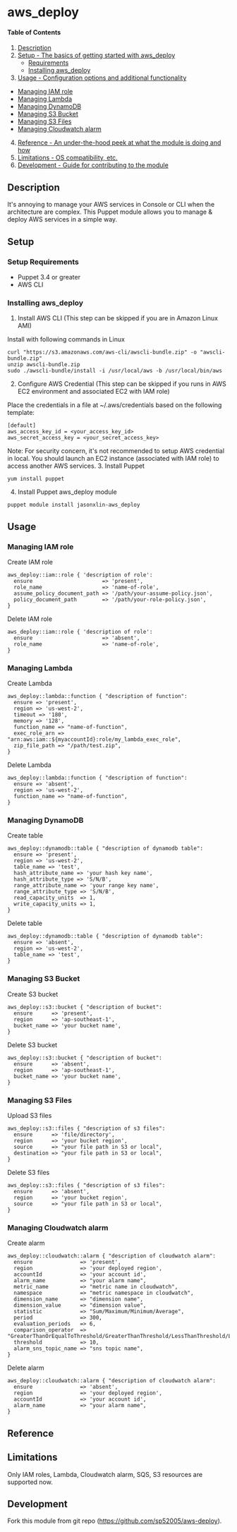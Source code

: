 # aws_deploy

#### Table of Contents

1. [Description](#description)
2. [Setup - The basics of getting started with aws_deploy](#setup)
    * [Requirements](#setup-requirements)
    * [Installing aws_deploy](#installing-aws_deploy)
3. [Usage - Configuration options and additional functionality](#usage)
  * [Managing IAM role](#managing-iam-role)
  * [Managing Lambda](#managing-lambda)
  * [Managing DynamoDB](#managing-dynamodb)
  * [Managing S3 Bucket](#managing-s3-bucket)
  * [Managing S3 Files](#managing-s3-files)
  * [Managing Cloudwatch alarm](#managing-cloudwatch-alarm)
4. [Reference - An under-the-hood peek at what the module is doing and how](#reference)
5. [Limitations - OS compatibility, etc.](#limitations)
6. [Development - Guide for contributing to the module](#development)

## Description

It's annoying to manage your AWS services in Console or CLI when the architecture are complex. 
This Puppet module allows you to manage & deploy AWS services in a simple way.

## Setup

### Setup Requirements

* Puppet 3.4 or greater
* AWS CLI

### Installing aws_deploy

1. Install AWS CLI (This step can be skipped if you are in Amazon Linux AMI)
  
  Install with following commands in Linux

  ~~~
  curl "https://s3.amazonaws.com/aws-cli/awscli-bundle.zip" -o "awscli-bundle.zip"
  unzip awscli-bundle.zip
  sudo ./awscli-bundle/install -i /usr/local/aws -b /usr/local/bin/aws
  ~~~
2. Configure AWS Credential (This step can be skipped if you runs in AWS EC2 environment and associated EC2 with IAM role)
  
  Place the credentials in a file at ~/.aws/credentials based on the following template:

  ~~~
  [default]
  aws_access_key_id = <your_access_key_id>
  aws_secret_access_key = <your_secret_access_key>
  ~~~
Note: For security concern, it's not recommended to setup AWS credential in local. 
You should launch an EC2 instance (associated with IAM role) to access another AWS services.
3. Install Puppet

  ~~~
  yum install puppet
  ~~~
  
4. Install Puppet aws_deploy module
  
  ~~~
  puppet module install jasonxlin-aws_deploy
  ~~~
  
## Usage
### Managing IAM role
Create IAM role
~~~
aws_deploy::iam::role { 'description of role':
  ensure                      => 'present',
  role_name                   => 'name-of-role',
  assume_policy_document_path => '/path/your-assume-policy.json',
  policy_document_path        => '/path/your-role-policy.json',
}
~~~
Delete IAM role
~~~
aws_deploy::iam::role { 'description of role':
  ensure                      => 'absent',
  role_name                   => 'name-of-role',
}
~~~

### Managing Lambda
Create Lambda
~~~
aws_deploy::lambda::function { "description of function":
  ensure => 'present',
  region => 'us-west-2',
  timeout => '180',
  memory => '128',
  function_name => "name-of-function",
  exec_role_arn => "arn:aws:iam::${myaccountId}:role/my_lambda_exec_role",
  zip_file_path => "/path/test.zip",
}
~~~
Delete Lambda
~~~
aws_deploy::lambda::function { "description of function":
  ensure => 'absent',
  region => 'us-west-2',
  function_name => "name-of-function",
}
~~~

### Managing DynamoDB
Create table
~~~
aws_deploy::dynamodb::table { "description of dynamodb table":
  ensure => 'present',
  region => 'us-west-2',
  table_name => 'test',
  hash_attribute_name => 'your hash key name',
  hash_attribute_type => 'S/N/B',
  range_attribute_name => 'your range key name',
  range_attribute_type => 'S/N/B',
  read_capacity_units  => 1,
  write_capacity_units => 1,
}
~~~
Delete table
~~~
aws_deploy::dynamodb::table { "description of dynamodb table":
  ensure => 'absent',
  region => 'us-west-2',
  table_name => 'test',
}
~~~

### Managing S3 Bucket
Create S3 bucket
~~~
aws_deploy::s3::bucket { "description of bucket":
  ensure      => 'present',
  region      => 'ap-southeast-1',
  bucket_name => 'your bucket name',
}
~~~
Delete S3 bucket
~~~
aws_deploy::s3::bucket { "description of bucket":
  ensure      => 'absent',
  region      => 'ap-southeast-1',
  bucket_name => 'your bucket name',
}
~~~

### Managing S3 Files
Upload S3 files
~~~
aws_deploy::s3::files { "description of s3 files":
  ensure      => 'file/directory',
  region      => 'your bucket region',
  source      => "your file path in S3 or local",
  destination => "your file path in S3 or local",
}
~~~
Delete S3 files
~~~
aws_deploy::s3::files { "description of s3 files":
  ensure      => 'absent',
  region      => 'your bucket region',
  source      => "your file path in S3 or local",
}
~~~

### Managing Cloudwatch alarm
Create alarm
~~~
aws_deploy::cloudwatch::alarm { "description of cloudwatch alarm":
  ensure               => 'present',
  region               => 'your deployed region',
  accountId            => 'your account id',
  alarm_name           => "your alarm name",
  metric_name          => "metric name in cloudwatch",
  namespace            => "metric namespace in cloudwatch",
  dimension_name       => "dimension name",
  dimension_value      => "dimension value",
  statistic            => "Sum/Maximum/Minimum/Average",
  period               => 300,
  evaluation_periods   => 6,
  comparison_operator  => "GreaterThanOrEqualToThreshold/GreaterThanThreshold/LessThanThreshold/LessThanOrEqualToThreshold",
  threshold            => 10,
  alarm_sns_topic_name => "sns topic name",
}
~~~
Delete alarm
~~~
aws_deploy::cloudwatch::alarm { "description of cloudwatch alarm":
  ensure               => 'absent',
  region               => 'your deployed region',
  accountId            => 'your account id',
  alarm_name           => "your alarm name",
}
~~~

## Reference


## Limitations
Only IAM roles, Lambda, Cloudwatch alarm, SQS, S3 resources are supported now.

## Development

Fork this module from git repo (https://github.com/sp52005/aws-deploy).
